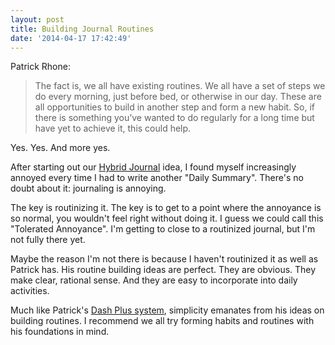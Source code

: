 ```yaml
---
layout: post
title: Building Journal Routines
date: '2014-04-17 17:42:49'
---
```


<p>Patrick Rhone:</p>

<blockquote>
  <p>The fact is, we all have existing routines. We all have a set of steps we do every morning, just before bed, or otherwise in our day. These are all opportunities to build in another step and form a new habit. So, if there is something you’ve wanted to do regularly for a long time but have yet to achieve it, this could help.</p>
</blockquote>

<p>Yes. Yes. And more yes.</p>

<p>After starting out our <a href="http://www.thenewsprint.co//the-hybrid-journal">Hybrid Journal</a> idea, I found myself increasingly annoyed every time I had to write another "Daily Summary". There's no doubt about it: journaling is annoying.</p>

<p>The key is routinizing it. The key is to get to a point where the annoyance is so normal, you wouldn't feel right without doing it. I guess we could call this "Tolerated Annoyance". I'm getting to close to a routinized journal, but I'm not fully there yet.</p>

<p>Maybe the reason I'm not there is because I haven't routinized it as well as Patrick has. His routine building ideas are perfect. They are obvious. They make clear, rational sense. And they are easy to incorporate into daily activities.</p>

<p>Much like Patrick's <a href="http://www.thenewsprint.co//-a-quick-review-of-the-dashplus-system">Dash Plus system</a>, simplicity emanates from his ideas on building routines. I recommend we all try forming habits and routines with his foundations in mind. </p>